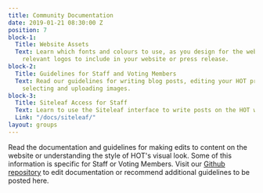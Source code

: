 ```yaml
---
title: Community Documentation
date: 2019-01-21 08:30:00 Z
position: 7
block-1:
  Title: Website Assets
  Text: Learn which fonts and colours to use, as you design for the website. Download
    relevant logos to include in your website or press release.
block-2:
  Title: Guidelines for Staff and Voting Members
  Text: Read our guidelines for writing blog posts, editing your HOT profile, and
    selecting and uploading images.
block-3:
  Title: Siteleaf Access for Staff
  Text: Learn to use the Siteleaf interface to write posts on the HOT website.
  Link: "/docs/siteleaf/"
layout: groups
---
```


Read the documentation and guidelines for making edits to content on the website or understanding the style of HOT's visual look. Some of this information is specific for Staff or Voting Members. Visit our [Github repository](https://github.com/hotosm/hotosm-website) to edit documentation or recommend additional guidelines to be posted here.
